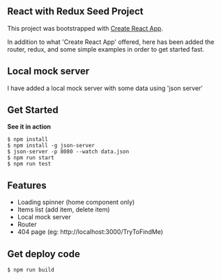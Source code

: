 ## React with Redux Seed Project
This project was bootstrapped with [Create React App](https://github.com/facebookincubator/create-react-app).

In addition to what 'Create React App' offered, here has been added the router, redux, and some simple examples in order to get started fast.

## Local mock server
I have added a local mock server with some data using 'json server'

## Get Started
**See it in action**
```
$ npm install
$ npm install -g json-server
$ json-server -p 8080 --watch data.json
$ npm run start
$ npm run test
```

## Features
- Loading spinner (home component only)
- Items list (add item, delete item)
- Local mock server
- Router
- 404 page (eg: http://localhost:3000/TryToFindMe)

## Get deploy code
```
$ npm run build
```
